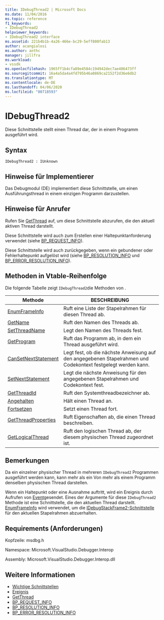 ```yaml
---
title: IDebugThread2 | Microsoft Docs
ms.date: 11/04/2016
ms.topic: reference
f1_keywords:
- IDebugThread2
helpviewer_keywords:
- IDebugThread2 interface
ms.assetid: 221b4b1b-4a26-466e-bc29-5eff800fab13
author: acangialosi
ms.author: anthc
manager: jillfra
ms.workload:
- vssdk
ms.openlocfilehash: 1965ff1b4cfa89e4584c194942dec7ae486473ff
ms.sourcegitcommit: 16a4a5da4a4fd795b46a0869ca2152f2d36e6db2
ms.translationtype: MT
ms.contentlocale: de-DE
ms.lasthandoff: 04/06/2020
ms.locfileid: "80718593"
---
```

# <a name="idebugthread2"></a>IDebugThread2
Diese Schnittstelle stellt einen Thread dar, der in einem Programm ausgeführt wird.

## <a name="syntax"></a>Syntax

```
IDebugThread2 : IUnknown
```

## <a name="notes-for-implementers"></a>Hinweise für Implementierer
 Das Debugmodul (DE) implementiert diese Schnittstelle, um einen Ausführungsthread in einem einzigen Programm darzustellen.

## <a name="notes-for-callers"></a>Hinweise für Anrufer
 Rufen Sie [GetThread](../../../extensibility/debugger/reference/idebugstackframe2-getthread.md) auf, um diese Schnittstelle abzurufen, die den aktuell aktiven Thread darstellt.

 Diese Schnittstelle wird auch zum Erstellen einer Haltepunktanforderung verwendet (siehe [BP_REQUEST_INFO](../../../extensibility/debugger/reference/bp-request-info.md)).

 Diese Schnittstelle wird auch zurückgegeben, wenn ein gebundener oder Fehlerhaltepunkt aufgelöst wird (siehe [BP_RESOLUTION_INFO](../../../extensibility/debugger/reference/bp-resolution-info.md) und [BP_ERROR_RESOLUTION_INFO](../../../extensibility/debugger/reference/bp-error-resolution-info.md)).

## <a name="methods-in-vtable-order"></a>Methoden in Vtable-Reihenfolge
 Die folgende Tabelle zeigt `IDebugThread2`die Methoden von .

|Methode|BESCHREIBUNG|
|------------|-----------------|
|[EnumFrameInfo](../../../extensibility/debugger/reference/idebugthread2-enumframeinfo.md)|Ruft eine Liste der Stapelrahmen für diesen Thread ab.|
|[GetName](../../../extensibility/debugger/reference/idebugthread2-getname.md)|Ruft den Namen des Threads ab.|
|[SetThreadName](../../../extensibility/debugger/reference/idebugthread2-setthreadname.md)|Legt den Namen des Threads fest.|
|[GetProgram](../../../extensibility/debugger/reference/idebugthread2-getprogram.md)|Ruft das Programm ab, in dem ein Thread ausgeführt wird.|
|[CanSetNextStatement](../../../extensibility/debugger/reference/idebugthread2-cansetnextstatement.md)|Legt fest, ob die nächste Anweisung auf den angegebenen Stapelrahmen und Codekontext festgelegt werden kann.|
|[SetNextStatement](../../../extensibility/debugger/reference/idebugthread2-setnextstatement.md)|Legt die nächste Anweisung für den angegebenen Stapelrahmen und Codekontext fest.|
|[GetThreadId](../../../extensibility/debugger/reference/idebugthread2-getthreadid.md)|Ruft den Systemthreadbezeichner ab.|
|[Angehalten](../../../extensibility/debugger/reference/idebugthread2-suspend.md)|Hält einen Thread an.|
|[Fortsetzen](../../../extensibility/debugger/reference/idebugthread2-resume.md)|Setzt einen Thread fort.|
|[GetThreadProperties](../../../extensibility/debugger/reference/idebugthread2-getthreadproperties.md)|Ruft Eigenschaften ab, die einen Thread beschreiben.|
|[GetLogicalThread](../../../extensibility/debugger/reference/idebugthread2-getlogicalthread.md)|Ruft den logischen Thread ab, der diesem physischen Thread zugeordnet ist.|

## <a name="remarks"></a>Bemerkungen
 Da ein einzelner physischer Thread in mehreren `IDebugThread2` Programmen ausgeführt werden kann, kann mehr als ein Von mehr als einem Programm denselben physischen Thread darstellen.

 Wenn ein Haltepunkt oder eine Ausnahme auftritt, wird ein Ereignis durch Aufrufen von [Event](../../../extensibility/debugger/reference/idebugeventcallback2-event.md)gesendet. Eines der Argumente für diese `IDebugThread2` Methode ist eine Schnittstelle, die den aktuellen Thread darstellt. [EnumFrameInfo](../../../extensibility/debugger/reference/idebugthread2-enumframeinfo.md) wird verwendet, um die [IDebugStackFrame2-Schnittstelle](../../../extensibility/debugger/reference/idebugstackframe2.md) für den aktuellen Stapelrahmen abzuerhalten.

## <a name="requirements"></a>Requirements (Anforderungen)
 Kopfzeile: msdbg.h

 Namespace: Microsoft.VisualStudio.Debugger.Interop

 Assembly: Microsoft.VisualStudio.Debugger.Interop.dll

## <a name="see-also"></a>Weitere Informationen
- [Wichtige Schnittstellen](../../../extensibility/debugger/reference/core-interfaces.md)
- [Ereignis](../../../extensibility/debugger/reference/idebugeventcallback2-event.md)
- [GetThread](../../../extensibility/debugger/reference/idebugstackframe2-getthread.md)
- [BP_REQUEST_INFO](../../../extensibility/debugger/reference/bp-request-info.md)
- [BP_RESOLUTION_INFO](../../../extensibility/debugger/reference/bp-resolution-info.md)
- [BP_ERROR_RESOLUTION_INFO](../../../extensibility/debugger/reference/bp-error-resolution-info.md)
